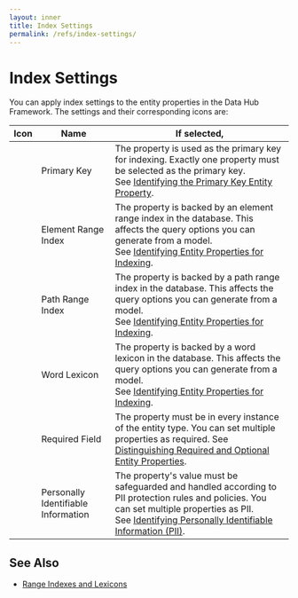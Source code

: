 ```yaml
---
layout: inner
title: Index Settings
permalink: /refs/index-settings/
---
```


# Index Settings

You can apply index settings to the entity properties in the Data Hub Framework. The settings and their corresponding icons are:

| Icon | Name | If selected, |
|------|------|--------------|
| <i class="fa fa-key"></i> | Primary Key | The property is used as the primary key for indexing. Exactly one property must be selected as the primary key. <br>See [Identifying the Primary Key Entity Property](https://docs.marklogic.com/guide/entity-services/models#id_43651). |
| <i class="fa fa-bolt"></i> | Element Range Index | The property is backed by an element range index in the database. This affects the query options you can generate from a model. <br>See [Identifying Entity Properties for Indexing](https://docs.marklogic.com/guide/entity-services/models#id_25826). |
| <i class="fa fa-code"></i> | Path Range Index | The property is backed by a path range index in the database. This affects the query options you can generate from a model. <br>See [Identifying Entity Properties for Indexing](https://docs.marklogic.com/guide/entity-services/models#id_25826). |
| <i class="fa fa-won"></i> | Word Lexicon | The property is backed by a word lexicon in the database. This affects the query options you can generate from a model. <br>See [Identifying Entity Properties for Indexing](https://docs.marklogic.com/guide/entity-services/models#id_25826). |
| <i class="fa fa-exclamation"></i> | Required Field | The property must be in every instance of the entity type. You can set multiple properties as required. See [Distinguishing Required and Optional Entity Properties](https://docs.marklogic.com/guide/entity-services/models#id_92216). |
| <i class="fa fa-lock"></i> | Personally Identifiable Information | The property's value must be safeguarded and handled according to PII protection rules and policies. You can set multiple properties as PII. <br>See [Identifying Personally Identifiable Information (PII)](https://docs.marklogic.com/guide/entity-services/models#id_33998). |

## See Also
- [Range Indexes and Lexicons](https://docs.marklogic.com/guide/admin/range_index)
